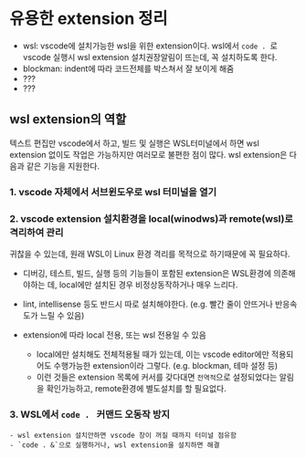 # 유용한 extension 정리
- wsl: vscode에 설치가능한 wsl을 위한 extension이다. wsl에서 `code . `로 vscode 실행시 wsl extension 설치권장알림이 뜨는데, 꼭 설치하도록 한다.
- blockman: indent에 따라 코드전체를 박스쳐서 잘 보이게 해줌
- ???
- ???



## wsl extension의 역할
텍스트 편집만 vscode에서 하고, 빌드 및 실행은 WSL터미널에서 하면 wsl extension 없이도 작업은 가능하지만 여러모로 불편한 점이 많다. wsl extension은 다음과 같은 기능을 지원한다.

### 1. vscode 자체에서 서브윈도우로 wsl 터미널을 열기

### 2. vscode extension 설치환경을 local(winodws)과 remote(wsl)로 격리하여 관리
귀찮을 수 있는데, 원래 WSL이 Linux 환경 격리를 목적으로 하기때문에 꼭 필요하다.

- 디버깅, 테스트, 빌드, 실행 등의 기능들이 포함된 extension은 WSL환경에 의존해야하는 데, local에만 설치된 경우 비정상동작하거나 매우 느리다. 

- lint, intellisense 등도 반드시 따로 설치해야한다. (e.g. 빨간 줄이 안뜨거나 반응속도가 느릴 수 있음)

- extension에 따라 local 전용, 또는 wsl 전용일 수 있음
    - local에만 설치해도 전체적용될 때가 있는데, 이는 vscode editor에만 적용되어도 수행가능한 extension이라 그렇다. (e.g. blockman, 테마 설정 등)
    - 이런 것들은 extension 목록에 커서를 갖다대면 `전역적`으로 설정되었다는 알림을 확인가능하고, remote환경에 별도설치를 할 필요없다.

### 3. WSL에서 `code . ` 커맨드 오동작 방지
    - wsl extension 설치안하면 vscode 창이 꺼질 때까지 터미널 점유함
    - `code . &`으로 실행하거나, wsl extension을 설치하면 해결

